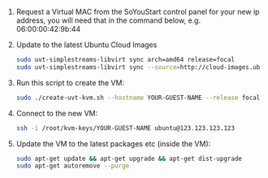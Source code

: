 1. Request a Virtual MAC from the SoYouStart control panel for your new ip address, you will need that in the command below, e.g. 06:00:00:42:9b:44


2. Update to the latest Ubuntu Cloud Images
    ```bash
    sudo uvt-simplestreams-libvirt sync arch=amd64 release=focal
    sudo uvt-simplestreams-libvirt sync --source=http://cloud-images.ubuntu.com/minimal/releases arch=amd64 release=focal
    ```

3. Run this script to create the VM:
    ```bash
    sudo ./create-uvt-kvm.sh --hostname YOUR-GUEST-NAME --release focal --memory 4096 --disk 40 --cpu 2 --bridge virbr1 --mac 06:00:00:42:9b:44  --ip 123.123.123.123 --gateway 91.121.89.254 --dns 213.186.33.99 --dns-search evolvedbinary.com
    ```
4. Connect to the new VM:
    ```bash
    ssh -i /root/kvm-keys/YOUR-GUEST-NAME ubuntu@123.123.123.123
    ```

5) Update the VM to the latest packages etc (inside the VM):
    ```bash
    sudo apt-get update && apt-get upgrade && apt-get dist-upgrade
    sudo apt-get autoremove --purge
    ```
